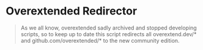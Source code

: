 # Overextended Redirector

> As we all know, overextended sadly archived and stopped developing scripts, so to keep up to date this script redirects all overextend.dev/* and github.com/overextended/* to the new community edition.

